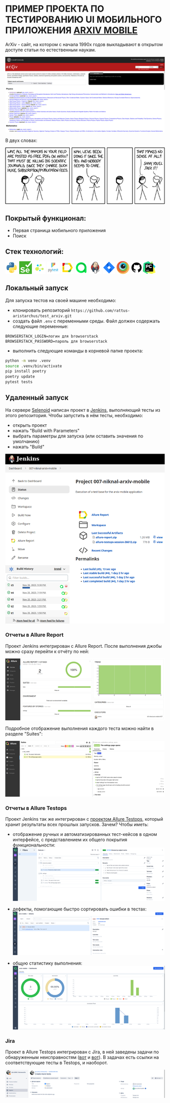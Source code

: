 # ПРИМЕР ПРОЕКТА ПО ТЕСТИРОВАНИЮ UI МОБИЛЬНОГО ПРИЛОЖЕНИЯ [ARXIV MOBILE](https://f-droid.org/ru/packages/com.commonsware.android.arXiv/)

ArXiv - сайт, на котором с начала 1990х годов выкладывают в открытом доступе статьи по естественным наукам.

![Arxiv main page](/resources/images/arxiv.png)

В двух словах:

![XKCD on the subject](/resources/images/arxiv_xkcd.png)


## Покрытый функционал:

- Первая страница мобильного приложения 
- Поиск

## Стек технологий:
<img src="resources/icons/python.svg" height="40" width="40" />
<img src="resources/icons/selenium.png" height="40" width="40" />
<img src="resources/icons/selene.png" height="40" width="40" />
<img src="resources/icons/pytest.svg" height="40" width="40" />
<img src="resources/icons/allure_Report.svg" height="40" width="40" />
<img src="resources/icons/allure_EE.svg" height="40" width="40" />
<img src="resources/icons/jenkins.svg" height="40" width="40" />
<img src="resources/icons/jira.svg" height="40" width="40" />
<img src="resources/icons/browserstack.png" height="40" width="40" />
<img src="resources/icons/github.png" height="40" width="40" /><img src="resources/icons/pycharm.png" height="40" width="40" />

## Локальный запуск

Для запуска тестов на своей машине необходимо:

- клонировать репозиторий `https://github.com/rattus-aristarchus/test_arxiv.git`
- создать файл `.env` с переменными среды. Файл должен содержать следующие переменные:
```
BROWSERSTACK_LOGIN=логин для browserstack
BROWSERSTACK_PASSWORD=пароль для browserstack
```
- выполнить следующие команды в корневой папке проекта:
```sh
python -m venv .venv
source .venv/bin/activate
pip install poetry
poetry update
pytest tests
```


## Удаленный запуск

На сервере [Selenoid](https://selenoid.autotests.cloud/#/) написан проект в [Jenkins](https://jenkins.autotests.cloud/job/mlankin_arxiv_tests/), выполняющий тесты из этого репозитория. Чтобы запустить в нём тесты, необходимо:
- открыть проект
- нажать "Build with Parameters"
- выбрать параметры для запуска (или оставить значения по умолчанию)
- нажать "Build"

![Run in Jenkins](resources/images/jenkins_run.png)

### Отчеты в Allure Report

Проект Jenkins интегрирован с Allure Report. После выполнения джобы можно сразу перейти к отчёту по ней:

![Allure Report](resources/images/allure_report.png)

Подробное отображение выполнения каждого теста можно найти в разделе "Suites":

![Allure Report](resources/images/allure_report_tree.png)


### Отчеты в Allure Testops

Проект Jenkins так же интегрирован с [проектом Allure Testops](https://allure.autotests.cloud/project/3759/dashboards), который хранит результаты всех прошлых запусков. Зачем? Чтобы иметь:

- отображение ручных и автоматизированных тест-кейсов в одном интерфейсе, с представлением их общего покрытия функциональности:
![Manual and automated test cases in Allure Testops](resources/images/allure_testops_manual_and_automated.png)

- дефекты, помогающие быстро сортировать ошибки в тестах:
![Allure Testops dashboard](resources/images/allure_testops_defects.png)

- общую статистику выполнения:
![Allure Testops dashboard](resources/images/allure_testops_dashboard.png)

### Jira

Проект в Allure Testops интегрирован с Jira, в ней заведены задачи по обнаруженным неисправностям ([вот](https://jira.autotests.cloud/browse/HOMEWORK-948) и [вот](https://jira.autotests.cloud/browse/HOMEWORK-963)). В задачах есть ссылки на соответствующие тесты в Testops, и наоборот.

![Jira](resources/images/jira.png)
